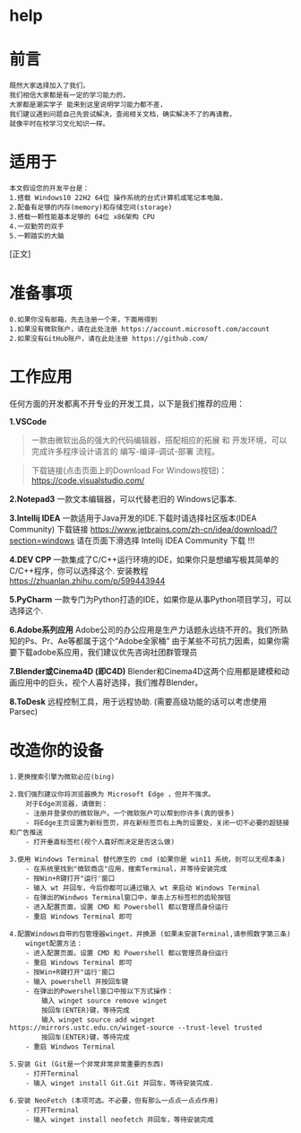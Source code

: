 # help

# 前言
	既然大家选择加入了我们，
	我们相信大家都是有一定的学习能力的，
	大家都是潮实学子 能来到这里说明学习能力都不差，
	我们建议遇到问题自己先尝试解决，查阅相关文档，确实解决不了的再请教，
	就像平时在校学习文化知识一样。
	
# 适用于
	本文假设您的开发平台是：
	1.搭载 Windows10 22H2 64位 操作系统的台式计算机或笔记本电脑，
	2.配备有足够的内存(memory)和存储空间(storage)
	3.搭载一颗性能基本足够的 64位 x86架构 CPU
	4.一双勤劳的双手
	5.一颗踏实的大脑
	
[正文]
	
# 准备事项
	0.如果你没有邮箱，先去注册一个来，下面用得到
	1.如果没有微软账户，请在此处注册 https://account.microsoft.com/account
	2.如果没有GitHub账户，请在此处注册 https://github.com/
	
# 工作应用
  任何方面的开发都离不开专业的开发工具，以下是我们推荐的应用：	
	
**1.VSCode** 
	
 > 一款由微软出品的强大的代码编辑器，搭配相应的拓展 和 开发环境，可以完成许多程序设计语言的 编写-编译-调试-部署 流程。
	
 > 下载链接(点击页面上的Download For Windows按钮)： https://code.visualstudio.com/ 
	
**2.Notepad3**
	一款文本编辑器，可以代替老旧的 Windows记事本.
	
**3.Intellij IDEA**
	一款适用于Java开发的IDE.下载时请选择社区版本(IDEA Community)
	下载链接 https://www.jetbrains.com/zh-cn/idea/download/?section=windows
	请在页面下滑选择 Intellij IDEA Community 下载 !!!
	
**4.DEV CPP**
	一款集成了C/C++运行环境的IDE，如果你只是想编写极其简单的C/C++程序，你可以选择这个.
	安装教程 https://zhuanlan.zhihu.com/p/599443944
	
**5.PyCharm**
	一款专门为Python打造的IDE，如果你是从事Python项目学习，可以选择这个.
	
**6.Adobe系列应用**
	Adobe公司的办公应用是生产力话题永远绕不开的。我们所熟知的Ps、Pr、Ae等都属于这个“Adobe全家桶”
	由于某些不可抗力因素，如果你需要下载adobe系应用，我们建议优先咨询社团群管理员
	
**7.Blender或Cinema4D (即C4D)**
	Blender和Cinema4D这两个应用都是建模和动画应用中的巨头，视个人喜好选择，我们推荐Blender。
	
**8.ToDesk**
	远程控制工具，用于远程协助.
	(需要高级功能的话可以考虑使用 Parsec)
	
# 改造你的设备
	1.更换搜索引擎为微软必应(bing)
	
	2.我们强烈建议你将浏览器换为 Microsoft Edge ，但并不强求。
		对于Edge浏览器，请做到：
		- 注册并登录你的微软账户。一个微软账户可以帮到你许多(真的很多)
		- 将Edge主页设置为新标签页，并在新标签页右上角的设置处，关闭一切不必要的超链接和广告推送
		- 打开垂直标签栏(视个人喜好而决定是否这么做)
	
	3.使用 Windows Terminal 替代原生的 cmd (如果你是 win11 系统，则可以无视本条)
		- 在系统里找到"微软商店"应用，搜索Terminal，并等待安装完成
		- 按Win+R键打开"运行'窗口
		- 输入 wt 并回车，今后你都可以通过输入 wt 来启动 Windows Terminal
		- 在弹出的Windwos Terminal窗口中，单击上方标签栏的齿轮按钮
		- 进入配置页面，设置 CMD 和 Powershell 都以管理员身份运行
		- 重启 Windows Terminal 即可
	
	4.配置Windows自带的包管理器winget，并换源 (如果未安装Terminal,请参照数字第三条)
		winget配置方法：
		- 进入配置页面，设置 CMD 和 Powershell 都以管理员身份运行
		- 重启 Windows Terminal 即可
		- 按Win+R键打开"运行'窗口
		- 输入 powershell 并按回车键
		- 在弹出的Powershell窗口中按以下方式操作：
			输入 winget source remove winget
			按回车(ENTER)键，等待完成
			输入 winget source add winget https://mirrors.ustc.edu.cn/winget-source --trust-level trusted
			按回车(ENTER)键，等待完成
		- 重启 Windwos Terminal
	
	5.安装 Git (Git是一个非常非常非常重要的东西)
		- 打开Terminal
		- 输入 winget install Git.Git 并回车，等待安装完成.
	
	6.安装 NeoFetch (本项可选。不必要，但有那么一点点一点点作用)
		- 打开Terminal
		- 输入 winget install neofetch 并回车，等待安装完成
